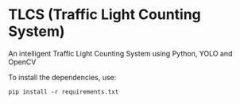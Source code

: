 # TLCS (Traffic Light Counting System)
An intelligent Traffic Light Counting System using Python, YOLO and OpenCV

To install the dependencies, use:
```
pip install -r requirements.txt

```